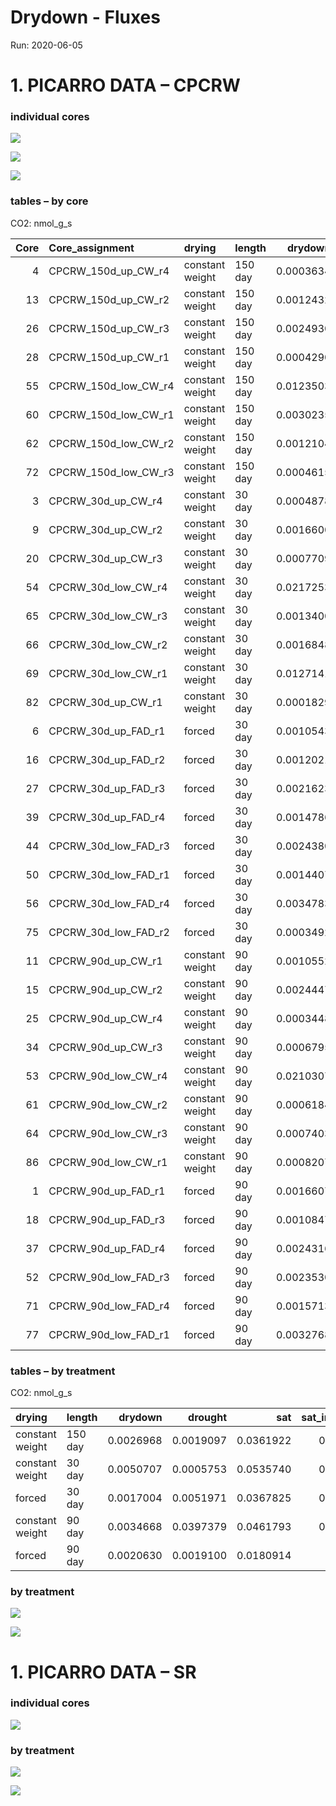 Drydown - Fluxes
================

Run: 2020-06-05

# 1\. PICARRO DATA – CPCRW

### individual cores

![](images/markdown-picarro/cpcrw_co2_flux_cores-1.png)<!-- -->

![](images/markdown-picarro/cpcrw_co2_flux_cores2-1.png)<!-- -->

![](images/markdown-picarro/unnamed-chunk-1-1.png)<!-- -->

### tables – by core

CO2: nmol\_g\_s

| Core | Core\_assignment         | drying          | length  |   drydown |   drought |       sat | sat\_incubation |
| ---: | :----------------------- | :-------------- | :------ | --------: | --------: | --------: | --------------: |
|    4 | CPCRW\_150d\_up\_CW\_r4  | constant weight | 150 day | 0.0003634 | 0.0014278 | 0.0157792 |       0.0493850 |
|   13 | CPCRW\_150d\_up\_CW\_r2  | constant weight | 150 day | 0.0012432 | 0.0012068 | 0.0215297 |       0.0436993 |
|   26 | CPCRW\_150d\_up\_CW\_r3  | constant weight | 150 day | 0.0024930 | 0.0008650 | 0.0684338 |       0.0728699 |
|   28 | CPCRW\_150d\_up\_CW\_r1  | constant weight | 150 day | 0.0004290 | 0.0009010 | 0.0280783 |       0.0375136 |
|   55 | CPCRW\_150d\_low\_CW\_r4 | constant weight | 150 day | 0.0123503 | 0.0057401 | 0.0399108 |       0.0818176 |
|   60 | CPCRW\_150d\_low\_CW\_r1 | constant weight | 150 day | 0.0030235 | 0.0023777 | 0.0325893 |       0.0641051 |
|   62 | CPCRW\_150d\_low\_CW\_r2 | constant weight | 150 day | 0.0012104 | 0.0019062 | 0.0621325 |       0.1056943 |
|   72 | CPCRW\_150d\_low\_CW\_r3 | constant weight | 150 day | 0.0004615 | 0.0008534 | 0.0210837 |       0.0171802 |
|    3 | CPCRW\_30d\_up\_CW\_r4   | constant weight | 30 day  | 0.0004878 | 0.0006763 | 0.0503415 |       0.0111161 |
|    9 | CPCRW\_30d\_up\_CW\_r2   | constant weight | 30 day  | 0.0016600 | 0.0001745 | 0.0207789 |       0.0028003 |
|   20 | CPCRW\_30d\_up\_CW\_r3   | constant weight | 30 day  | 0.0007709 | 0.0001734 | 0.0140033 |       0.0021965 |
|   54 | CPCRW\_30d\_low\_CW\_r4  | constant weight | 30 day  | 0.0217253 | 0.0003741 | 0.2295354 |       0.0245922 |
|   65 | CPCRW\_30d\_low\_CW\_r3  | constant weight | 30 day  | 0.0013400 | 0.0015481 | 0.0505235 |       0.0052149 |
|   66 | CPCRW\_30d\_low\_CW\_r2  | constant weight | 30 day  | 0.0016848 | 0.0010801 | 0.0184695 |       0.0074627 |
|   69 | CPCRW\_30d\_low\_CW\_r1  | constant weight | 30 day  | 0.0127141 | 0.0004011 | 0.0325916 |       0.0024441 |
|   82 | CPCRW\_30d\_up\_CW\_r1   | constant weight | 30 day  | 0.0001829 | 0.0001750 | 0.0123482 |       0.0018689 |
|    6 | CPCRW\_30d\_up\_FAD\_r1  | forced          | 30 day  | 0.0010543 | 0.0003899 | 0.0457505 |       0.0367173 |
|   16 | CPCRW\_30d\_up\_FAD\_r2  | forced          | 30 day  | 0.0012021 | 0.0023528 | 0.0105735 |       0.0408560 |
|   27 | CPCRW\_30d\_up\_FAD\_r3  | forced          | 30 day  | 0.0021623 | 0.0016809 | 0.0522078 |       0.0462512 |
|   39 | CPCRW\_30d\_up\_FAD\_r4  | forced          | 30 day  | 0.0014786 | 0.0000000 | 0.0657608 |       0.0763462 |
|   44 | CPCRW\_30d\_low\_FAD\_r3 | forced          | 30 day  | 0.0024380 | 0.0070102 | 0.0340760 |       0.0545602 |
|   50 | CPCRW\_30d\_low\_FAD\_r1 | forced          | 30 day  | 0.0014407 | 0.0001487 | 0.0175219 |       0.0255058 |
|   56 | CPCRW\_30d\_low\_FAD\_r4 | forced          | 30 day  | 0.0034783 | 0.0288417 | 0.0652527 |       0.0770335 |
|   75 | CPCRW\_30d\_low\_FAD\_r2 | forced          | 30 day  | 0.0003492 | 0.0011522 | 0.0031169 |       0.0176387 |
|   11 | CPCRW\_90d\_up\_CW\_r1   | constant weight | 90 day  | 0.0010552 | 0.0388795 | 0.0456278 |       0.0369977 |
|   15 | CPCRW\_90d\_up\_CW\_r2   | constant weight | 90 day  | 0.0024447 | 0.0195779 | 0.0202865 |       0.0158044 |
|   25 | CPCRW\_90d\_up\_CW\_r4   | constant weight | 90 day  | 0.0003448 | 0.0134471 | 0.0157208 |       0.0065307 |
|   34 | CPCRW\_90d\_up\_CW\_r3   | constant weight | 90 day  | 0.0006795 | 0.0385814 | 0.0459702 |       0.0182782 |
|   53 | CPCRW\_90d\_low\_CW\_r4  | constant weight | 90 day  | 0.0210307 | 0.1193886 | 0.1399417 |       0.0568124 |
|   61 | CPCRW\_90d\_low\_CW\_r2  | constant weight | 90 day  | 0.0006184 | 0.0305527 | 0.0336074 |       0.0277897 |
|   64 | CPCRW\_90d\_low\_CW\_r3  | constant weight | 90 day  | 0.0007403 | 0.0374197 | 0.0445990 |       0.0430868 |
|   86 | CPCRW\_90d\_low\_CW\_r1  | constant weight | 90 day  | 0.0008207 | 0.0200567 | 0.0236808 |       0.0215712 |
|    1 | CPCRW\_90d\_up\_FAD\_r1  | forced          | 90 day  | 0.0016607 | 0.0043124 | 0.0144351 |              NA |
|   18 | CPCRW\_90d\_up\_FAD\_r3  | forced          | 90 day  | 0.0010847 | 0.0005176 | 0.0048511 |              NA |
|   37 | CPCRW\_90d\_up\_FAD\_r4  | forced          | 90 day  | 0.0024316 | 0.0012539 | 0.0228140 |              NA |
|   52 | CPCRW\_90d\_low\_FAD\_r3 | forced          | 90 day  | 0.0023530 | 0.0018695 | 0.0087004 |              NA |
|   71 | CPCRW\_90d\_low\_FAD\_r4 | forced          | 90 day  | 0.0015713 | 0.0024111 | 0.0186221 |              NA |
|   77 | CPCRW\_90d\_low\_FAD\_r1 | forced          | 90 day  | 0.0032768 | 0.0010954 | 0.0391253 |              NA |

### tables – by treatment

CO2: nmol\_g\_s

| drying          | length  |   drydown |   drought |       sat | sat\_incubation |
| :-------------- | :------ | --------: | --------: | --------: | --------------: |
| constant weight | 150 day | 0.0026968 | 0.0019097 | 0.0361922 |       0.0590331 |
| constant weight | 30 day  | 0.0050707 | 0.0005753 | 0.0535740 |       0.0072120 |
| forced          | 30 day  | 0.0017004 | 0.0051971 | 0.0367825 |       0.0468636 |
| constant weight | 90 day  | 0.0034668 | 0.0397379 | 0.0461793 |       0.0283589 |
| forced          | 90 day  | 0.0020630 | 0.0019100 | 0.0180914 |              NA |

### by treatment

![](images/markdown-picarro/cpcrw_co2_flux_trt-1.png)<!-- -->

![](images/markdown-picarro/cpcrw__co2_flux_trt2-1.png)<!-- -->

# 1\. PICARRO DATA – SR

### individual cores

![](images/markdown-picarro/sr_co2_flux_cores-1.png)<!-- -->

### by treatment

![](images/markdown-picarro/sr_co2_flux_trt-1.png)<!-- -->

![](images/markdown-picarro/sr_co2_flux_trt2-1.png)<!-- -->
